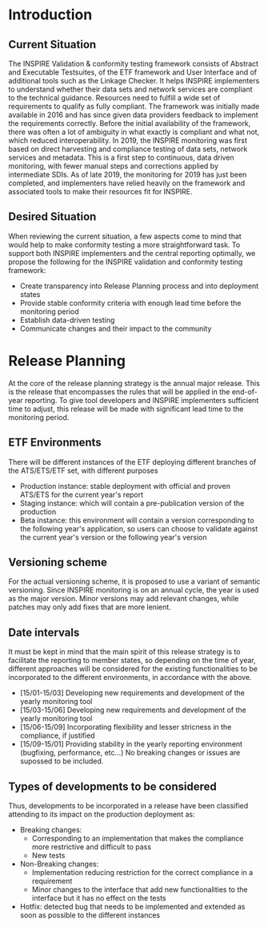 # Introduction

## Current Situation
The INSPIRE Validation & conformity testing framework consists of Abstract and Executable Testsuites, of the ETF framework and User Interface and of additional tools such as the Linkage Checker. It helps INSPIRE implementers to understand whether their data sets and network services are compliant to the technical guidance. Resources need to fulfill a wide set of requirements to qualify as fully compliant.
The framework was initially made available in 2016 and has since given data providers feedback to implement the requirements correctly. Before the initial availability of the framework, there was often a lot of ambiguity in what exactly is compliant and what not, which reduced interoperability. In 2019, the INSPIRE monitoring was first based on direct harvesting and compliance testing of data sets, network services and metadata. This is a first step to continuous, data driven monitoring, with fewer manual steps and corrections applied by intermediate SDIs. 
As of late 2019, the monitoring for 2019 has just been completed, and implementers have relied heavily on the framework and associated tools to make their resources fit for INSPIRE. 

## Desired Situation
When reviewing the current situation, a few aspects come to mind that would help to make conformity testing a more straightforward task. To support both INSPIRE implementers and the central reporting optimally, we propose the following for the INSPIRE validation and conformity testing framework:
* Create transparency into Release Planning process and into deployment states
* Provide stable conformity criteria with enough lead time before the monitoring period
* Establish data-driven testing 
* Communicate changes and their impact to the community

# Release Planning
At the core of the release planning strategy is the annual major release. This is the release that encompasses the rules that will be applied in the end-of-year reporting. To give tool developers and INSPIRE implementers sufficient time to adjust, this release will be made with significant lead time to the monitoring period.

## ETF Environments
There will be different instances of the ETF deploying different branches of the ATS/ETS/ETF set, with different purposes
* Production instance: stable deployment with official and proven ATS/ETS for the current year's report
* Staging instance: which will contain a pre-publication version of the production
* Beta instance: this environment will contain a version corresponding to the following year's application, so users can choose to validate against the current year's version or the following year's version

## Versioning scheme
For the actual versioning scheme, it is proposed to use a variant of semantic versioning. Since INSPIRE monitoring is on an annual cycle, the year is used as the major version. Minor versions may add relevant changes, while patches may only add fixes that are more lenient.

## Date intervals
It must be kept in mind that the main spirit of this release strategy is to facilitate the reporting to member states, so depending on the time of year, different approaches will be considered for the existing functionalities to be incorporated to the different environments, in accordance with the above.
* [15/01-15/03] Developing new requirements and development of the yearly monitoring tool
* [15/03-15/06] Developing new requirements and development of the yearly monitoring tool
* [15/06-15/09] Incorporating flexibility and lesser stricness in the compliance, if justified
* [15/09-15/01] Providing stability in the yearly reporting environment (bugfixing, performance, etc...) No breaking changes or issues are supossed to be included.

## Types of developments to be considered
Thus, developments to be incorporated in a release have been classified attending to its impact on the production deployment as:

* Breaking changes:
  * Corresponding to an implementation that makes the compliance more restrictive and difficult to pass
  * New tests
* Non-Breaking changes:
  * Implementation reducing restriction for the correct compliance in a requirement
  * Minor changes to the interface that add new functionalities to the interface but it has no effect on the tests
* Hotfix: detected bug that needs to be implemented and extended as soon as possible to the different instances

